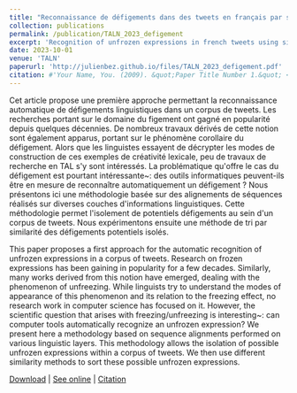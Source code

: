 ```yaml
---
title: "Reconnaissance de défigements dans des tweets en français par similarité d'alignements textuels"
collection: publications
permalink: /publication/TALN_2023_defigement
excerpt: 'Recognition of unfrozen expressions in french tweets using similarity measures'
date: 2023-10-01
venue: 'TALN'
paperurl: 'http://julienbez.github.io/files/TALN_2023_defigement.pdf'
citation: #'Your Name, You. (2009). &quot;Paper Title Number 1.&quot; <i>Journal 1</i>. 1(1).'
---
```


Cet article propose une première approche permettant la reconnaissance automatique de défigements linguistiques dans un corpus de tweets. Les recherches portant sur le domaine du figement ont gagné en popularité depuis quelques décennies. De nombreux travaux dérivés de cette notion sont également apparus, portant sur le phénomène corollaire du défigement. Alors que les linguistes essayent de décrypter les modes de construction de ces exemples de créativité lexicale, peu de travaux de recherche en TAL s'y sont intéressés. La problématique qu'offre le cas du défigement est pourtant intéressante~: des outils informatiques peuvent-ils être en mesure de reconnaître automatiquement un défigement ? Nous présentons ici une méthodologie basée sur des alignements de séquences réalisés sur diverses couches d'informations linguistiques. Cette méthodologie permet l'isolement de potentiels défigements au sein d'un corpus de tweets. Nous expérimentons ensuite une méthode de tri par similarité des défigements potentiels isolés.

This paper proposes a first approach for the automatic recognition of unfrozen expressions in a corpus of tweets. Research on frozen expressions has been gaining in popularity for a few decades. Similarly, many works derived from this notion have emerged, dealing with the phenomenon of unfreezing. While linguists try to understand the modes of appearance of this phenomenon and its relation to the freezing effect, no research work in computer science has focused on it. However, the scientific question that arises with freezing/unfreezing is interesting~: can computer tools automatically recognize an unfrozen expression? We present here a methodology based on sequence alignments performed on various linguistic layers. This methodology allows the isolation of possible unfrozen expressions within a corpus of tweets. We then use different similarity methods to sort these possible unfrozen expressions.

[Download](http://julienbez.github.io/files/TALN_2023_defigement.pdf) | [See online]() | [Citation]()
